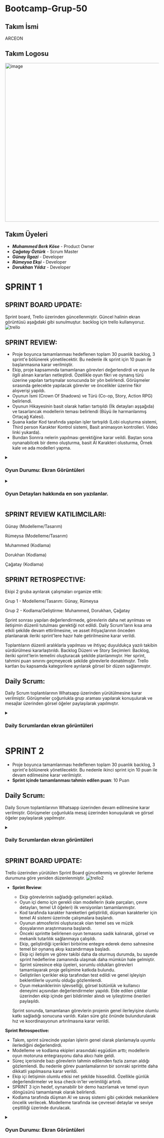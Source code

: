 # **Bootcamp-Grup-50**
## Takım İsmi
ARCEON
## **Takım Logosu**
<img width="618" height="518" alt="image" src="https://github.com/user-attachments/assets/cf45d63e-a45b-488b-a42a-94a0f6915d9b" />

## Takım Üyeleri
- ***Muhammed Berk Köse*** - Product Owner
- ***Çağatay Öztürk*** - Scrum Master
- ***Günay İlgazi*** - Developer
- ***Rümeysa Ekşi*** - Developer
- ***Dorukhan Yıldız*** - Developer

# **SPRINT 1**

## SPRINT BOARD UPDATE:
Sprint board, Trello üzerinden güncellenmiştir. Güncel halinin ekran görüntüsü aşağıdaki gibi sunulmuştur.
backlog için trello kullanıyoruz.
![trello](https://github.com/user-attachments/assets/2f4e5a58-ab7e-4630-bdfb-476f7d311987)

## SPRINT REVIEW:
- Proje boyunca tamamlanması hedeflenen toplam 30 puanlık backlog, 3 sprint'e bölünerek yönetilecektir. Bu nedenle ilk sprint için 10 puan ile başlanmasına karar verilmiştir.
- Ekip, proje kapsamında tamamlanan görevleri değerlendirdi ve oyun ile ilgili alınan kararları netleştirdi. Özellikle oyun fikri ve oynanış türü üzerine yapılan tartışmalar sonucunda bir yön belirlendi. Görüşmeler sırasında gelecekte yapılacak görevler ve öncelikler üzerine fikir alışverişi yapıldı.
- Oyunun İsmi (Crown Of Shadows) ve Türü (Co-op, Story, Action RPG) belirlendi.
- Oyunun Hikayesinin basit olarak hatları tartışıldı (İlk detayları aşşağıda) ve tasarlancak modellerin teması belirlendi (Büyü ile harmanlanmış Ortaçağ Kalesi).
- Şuana kadar Kod tarafında yapılan işler tartışıldı (Lobi oluşturma sistemi, Third person Karakter Kontrol sistemi, Basit animasyon kontrolleri. Video linki yukarda).
- Bundan Sonnra nelerin yapılması gerektiğine karar veildi. Baştan sona oynanabilcek bir demo oluşturma, basit AI Karakteri olusturma, Örnek kale ve ada modelleri yapma.


<details> <summary><h3>Oyun Durumu: Ekran Görüntüleri</h3></summary>
  
- ![ss1](https://github.com/user-attachments/assets/0b0a7691-2f26-4863-a35b-adbaca70c393)
- ![ss2](https://github.com/user-attachments/assets/c1c1691d-aef2-42c9-bb38-ad1ccfc3cef2)
- ![ss3](https://github.com/user-attachments/assets/8134c1ee-c0e5-41b7-b332-726eff2b4bb4)
- ![ss5](https://github.com/user-attachments/assets/efd9438b-317e-4b7e-a721-886df7703783)
- Video Link : https://www.youtube.com/watch?v=fuoHFcHY9FU&feature=youtu.be

</details>
<details> <summary><h3>Oyun Detayları hakkında en son yazılanlar.</h4></summary>
  
Oyun Açıklaması : Crown of Shadows
Hikâye odaklı ve atmosferik yapısıyla öne çıkan bir Aksiyon-Macera oyunudur. Oyuncular, sürgündeki varis Valerian'ın gözünden, işgal altındaki Luxendar Krallığı’nı adım adım geri almaya çalışır.
Parkur tabanlı hareket sistemleri, taktiksel çatışmalar ve bölge bazlı özgürleştirme mekanikleriyle, hem stratejik hem de duygusal bir ilerleyiş sunar. 
(Oyuna parkuru zaman kalırsa ekleriz Animasyon, Haritayi ona göre tasarlama vs. oldugu icin parkur sistemini güzelleştirmesi işimizi uzatır baya.) 
Oyun, güçlü bir anlatı ile birleşen gerçekçi görselleri sayesinde oyuncuyu derin bir intikam, özgürlük ve adalet mücadelesinin içine çeker.
Crown of Shadows, yalnızca bir tahtın değil; geçmişin, mirasın ve halkın onurunun geri kazanıldığı destansı bir yolculuk sunar.



Crown of Shadows – Oyun Hikayesi
Luxendar, bir zamanlar ışığın ve adaletin hüküm sürdüğü kadim bir krallıktı. Ancak bir gece, bilinmeyen bir güç sarayı ele geçirdi. Halkın gözleri önünde hükümdarlar katledildi, sadık askerler öldürüldü ya da mahzenlere hapsedildi. Geriye sadece korku kaldı. Gölge Kral tahta oturduğunda, karşısında durabilecek kimse kalmamıştı.
Ancak saraydan gizlice kaçırılan küçük bir prens hâlâ hayattaydı. Kraliyet vekilharcı tarafından uzak diyarlara götürülen bu çocuk, yıllar boyunca savaşmayı, liderliği ve hayatta kalmayı öğrendi. Artık bir çocuk değil, sürgündeki bir varis olan Valerian geri döndü.
Oyuncu, Valerian’ın yerine geçerek bölge bölge özgürleştirilecek şehirleri, yeraltındaki isyancıları ve bastırılmış halkı ayağa kaldırmak için mücadele eder. Her yeni toprak, Gölge Kral’a bir adım daha yaklaşmak; her kurtarılan müttefik, krallığı eski onuruna kavuşturmak demektir. Valerian’ın hedefi yalnızca intikam değil; adalet, özgürlük ve hak edilmiş bir mirası yeniden inşa etmektir.

Multiplayer olduğunda diğer giren oyuncular Valeria’nın yanında savaşçı olarak oyuna girerler, (Şifacı, Büyücü vs.)
Luxendar Krallığnı bir ada parçası diyebiliriz büyülü bir ada sahnemiz olmuş olur, oyuna adada başlayıp 1, yerleşim yeri  / 2. Yerleşim yeri / Kraliyet kalesi diye 3 harita yapabiliriz. Böylecelikle özgürleştirme mekaniğini ekliyebiliriz hikayeyi pekiştirmek için. Tabi bunlar işi baya uzatır baktık yetişmiyor değiştirebiliriz biraz.

Girişdeki hikayeyi resimlerle anlatırız oyun içi hikayeyi Pop-up text lerle, örn: Köylüleri kurtarınca gelip text 
üzerinde teşekkür ederler ödül verirler, Oyuncular yoluna devam eder.

Zaman kalırsa bu textleri AI la seslendirme yapabiliriz. 
Zaman kalırsa seslendirmelere Karakterin resmini koyup yine AI la konuşturuyomuş gibi yapabilirz.


</details>

## SPRINT REVIEW KATILIMCILARI:

Günay (Modelleme/Tasarım)

Rümeysa (Modelleme/Tasarım)

Muhammed (Kodlama)

Dorukhan (Kodlama)

Çağatay (Kodlama)

## SPRINT RETROSPECTIVE:
Ekipi 2 gruba ayrılarak çalışmaları organize ettik:

Grup 1 - Modelleme/Tasarım: Günay, Rümeysa

Grup 2 - Kodlama/Geliştirme: Muhammed, Dorukhan, Çağatay

Sprint sonrası yapılan değerlendirmede, görevlerin daha net ayrılması ve iletişimin düzenli tutulması gerektiği not edildi. Daily Scrum'ların kısa ama etkili şekilde devam ettirilmesine, ve asset ihtiyaçlarının önceden planlanarak ileriki sprint'lere hazır hale getirilmesine karar verildi.

Toplantıların düzenli aralıklarla yapılması ve ihtiyaç duyuldukça yazılı takibin sürdürülmesi kararlaştırıldı.
Backlog Düzeni ve Story Seçimleri:
Backlog, ileriki sprint'lerin temelini oluşturacak şekilde planlanmıştır. Her sprint, tahmini puan sınırını geçmeyecek şekilde görevlerle donatılmıştır. Trello kartları bu kapsamda kategorilere ayrılarak görsel bir düzen sağlanmıştır.

## Daily Scrum:
Daily Scrum toplantılarının Whatsapp üzerinden yürütülmesine karar verilmiştir. Görüşmeler çoğunlukla grup araması yapılarak konuşulurak ve mesajlar üzerinden görsel öğeler paylaşılarak yapılmıştır.

<details> <summary><h3>Daily Scrumlardan ekran görüntüleri</h3></summary>
  
  ![image](https://github.com/user-attachments/assets/f9025e72-f0a4-42f6-b932-e41adb38c816)
  ![image2](https://github.com/user-attachments/assets/261c9172-ea21-4863-bd60-03cb46cbece5)
  ![image3](https://github.com/user-attachments/assets/87cace58-5eaa-41db-804f-9794c697d25d)
  ![image4](https://github.com/user-attachments/assets/8b941b19-d435-4d22-8e45-bc5eba1d8773)
  ![image5](https://github.com/user-attachments/assets/3c32a93e-45b8-4a9d-b4c9-7230957cc2c4)
  ![image6](https://github.com/user-attachments/assets/04f96596-49fa-45d6-a80c-8c5eaf4135ea)
  ![image7](https://github.com/user-attachments/assets/4a1de4f3-8dcd-43c9-8eab-9fd8d3bd4d01)
  ![image8](https://github.com/user-attachments/assets/130840d0-e8c5-490f-83b2-6d430f3cd25f)
  ![image9](https://github.com/user-attachments/assets/d6110374-57ee-4473-8afa-781d7f415f78)

</details>

# **SPRINT 2**
- Proje boyunca tamamlanması hedeflenen toplam 30 puanlık backlog, 3 sprint'e bölünerek yönetilecektir. Bu nedenle ikinci sprint için 10 puan ile devam edilmesine karar verilmiştir.
- **Sprint içinde tamamlanması tahmin edilen puan**: 10 Puan

## Daily Scrum:
Daily Scrum toplantılarının Whatsapp üzerinden devam edilmesine karar verilmiştir. Görüşmeler çoğunlukla mesaj üzerinden konuşularak ve görsel öğeler paylaşılarak yapılmıştır.
<details> <summary><h3>Daily Scrumlardan ekran görüntüleri</h3></summary>
<img width="842" height="782" alt="image" src="https://github.com/user-attachments/assets/becc315c-f039-4a5f-8056-5370097792e2" />
<img width="978" height="733" alt="image" src="https://github.com/user-attachments/assets/d226f1aa-5e7d-4879-a126-233a0344c478" />
<img width="815" height="771" alt="image" src="https://github.com/user-attachments/assets/a6dde782-cb53-4e3a-8caa-6f9dd34e4fab" />
<img width="599" height="500" alt="image" src="https://github.com/user-attachments/assets/3d78847a-24d4-4313-9940-b28d340ad507" />
<img width="729" height="439" alt="image" src="https://github.com/user-attachments/assets/b832601d-e014-4229-86d7-6d0da1d93620" />
<img width="1250" height="677" alt="image" src="https://github.com/user-attachments/assets/47645056-2e13-471a-baac-df8d9969d553" />
<img width="1355" height="772" alt="image" src="https://github.com/user-attachments/assets/7975c720-64ab-4a63-8fe9-97a0cde97a38" />
<img width="1241" height="717" alt="image" src="https://github.com/user-attachments/assets/32ac3593-22e2-458f-a537-a1ede0a51190" />
<img width="1213" height="772" alt="image" src="https://github.com/user-attachments/assets/4a416a36-d4b7-461f-9b11-98b32a844a72" />

https://github.com/user-attachments/assets/ed5c2228-fe94-4729-8a29-1643808bbdd4



<img width="1247" height="679" alt="image" src="https://github.com/user-attachments/assets/27b1fecc-6840-4686-9619-b3a57044a857" />
<img width="1255" height="503" alt="image" src="https://github.com/user-attachments/assets/9af5a9b2-a78a-4056-975a-39ee07941059" />
<img width="1506" height="869" alt="image" src="https://github.com/user-attachments/assets/94eccf69-2f69-4786-9188-2b83a0b723d2" />
<img width="1099" height="786" alt="image" src="https://github.com/user-attachments/assets/2c46cdfa-49f2-4ccb-8b3c-38c905c5e63e" />
<img width="890" height="610" alt="image" src="https://github.com/user-attachments/assets/483b186d-7ef5-4a47-8f6b-95e40f211dea" />
<img width="793" height="830" alt="image" src="https://github.com/user-attachments/assets/873ab625-5286-4cda-887c-9dad76693ac1" />
<img width="1252" height="844" alt="image" src="https://github.com/user-attachments/assets/2df92fb2-09ff-4147-95b6-af98036f8565" />

<img width="874" height="640" alt="image" src="https://github.com/user-attachments/assets/fff80a6d-19b3-41e9-b490-0c2b0d091565" />

<img width="1581" height="833" alt="image" src="https://github.com/user-attachments/assets/82a6334f-7c3e-4b24-aad5-3e43445618d9" />

</details>


## SPRINT BOARD UPDATE: 
Trello üzerinden yürütülen Sprint Board güncellenmiş ve görevler ilerleme durumuna göre yeniden düzenlenmiştir.
![trello2](https://github.com/user-attachments/assets/00b263d4-60c6-47fa-b904-0c341f8e54dc)

- **Sprint Review**:
    - Ekip görevlerinin sağladığı gelişmeleri açıkladı.
    - Oyun içi demo için gerekli olan modellerin (kale parçaları, çevre detayları, temel UI öğeleri) ilk versiyonları tamamlanmıştır.
    - Kod tarafında karakter hareketleri geliştirildi, düşman karakterler için temel AI sistemi üzerinde çalışmalara başlandı.
    - Oyunun atmosferini oluşturacak olan temel ses ve müzik dosyalarının araştırmasına başlandı.
    - Önceki sprintte belirlenen oyun temasına sadık kalınarak, görsel ve mekanik tutarlılık sağlanmaya çalışıldı.
    - Ekip, geliştirdiği içerikleri birbirine entegre ederek demo sahnesine temel bir oynanış akışı kazandırmaya başladı.
    - Ekip içi iletişim ve görev takibi daha da oturmuş durumda, bu sayede sprint hedeflerine zamanında ulaşmak daha mümkün hale gelmiştir.
    - Sprint süresince ekip üyeleri, sorumlu oldukları görevleri tamamlayarak proje gelişimine katkıda bulundu.
    - Geliştirilen içerikler ekip tarafından test edildi ve genel işleyişin beklentilerle uyumlu olduğu gözlemlendi.
    - Oyun mekaniklerinin işlevselliği, görsel bütünlük ve kullanıcı deneyimi açısından değerlendirmeler yapıldı. Elde edilen çıktılar üzerinden ekip içinde geri bildirimler alındı ve iyileştirme önerileri paylaşıldı.

  Sprint sonunda, tamamlanan görevlerin projenin genel ilerleyişine olumlu katkı sağladığı sonucuna varıldı. Kalan süre göz önünde bulundurularak hız ve koordinasyonun artırılmasına karar verildi.
      
 **Sprint Retrospective:** 
  -  Takım, sprint sürecinde yapılan işlerin genel olarak planlamayla uyumlu ilerlediğini değerlendirdi.
  -  Modelleme ve kodlama ekipleri arasındaki eşgüdüm arttı; modellerin oyun motoruna entegrasyonu daha akıcı hale geldi.
  -  Süreç içerisinde bazı görevlerin tahmin edilenden fazla zaman aldığı gözlemlendi. Bu nedenle görev puanlamalarının bir sonraki sprintte daha dikkatli yapılmasına karar verildi.
  -  Ekip içi iletişimin olumlu etkisi net şekilde hissedildi. Özellikle günlük değerlendirmeler ve kısa check-in'ler verimliliği artırdı.
  -  SPRINT 3 için hedef, oynanabilir bir demo hazırlamak ve temel oyun döngüsünü tamamlamak olarak belirlendi.
  -  Kodlama tarafında düşman AI ve savaş sistemi gibi çekirdek mekaniklere öncelik verilecek. Modelleme tarafında ise çevresel detaylar ve seviye çeşitliliği üzerinde durulacak.

<details> <summary><h3>Oyun Durumu: Ekran Görüntüleri</h3></summary>
- <img width="1600" height="899" alt="image" src="https://github.com/user-attachments/assets/998bb8b4-0f96-40cd-a0cf-895c20de6582" />
- <img width="1600" height="835" alt="image" src="https://github.com/user-attachments/assets/151e1292-8402-4fc2-8f36-a3c58fdca6c9" />
- <img width="1600" height="787" alt="image" src="https://github.com/user-attachments/assets/3a9a1a4d-0bf4-4aa1-9fab-8e5b1d215de0" />
- <img width="1600" height="814" alt="image" src="https://github.com/user-attachments/assets/1be65e93-9b32-4846-8565-e3180ffe04a2" />
- <img width="957" height="533" alt="image" src="https://github.com/user-attachments/assets/a8b4c825-8f71-4ce8-9478-2e5dbbbec89e" />
- <img width="951" height="536" alt="image" src="https://github.com/user-attachments/assets/e96f0bd5-6c91-4507-be76-b7cd76552539" />
- <img width="949" height="532" alt="image" src="https://github.com/user-attachments/assets/320b8c88-6461-48f9-83d4-ec4b57416535" />
- <img width="688" height="802" alt="image" src="https://github.com/user-attachments/assets/c784989f-f9f9-4d30-8751-ae74fad801fc" />
 







